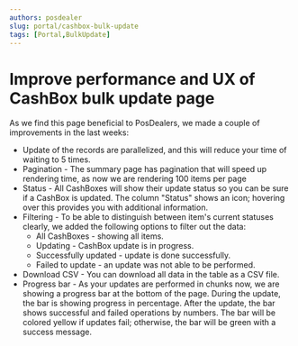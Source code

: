 ```yaml
---
authors: posdealer
slug: portal/cashbox-bulk-update
tags: [Portal,BulkUpdate]
---
```


# Improve performance and UX of CashBox bulk update page

As we find this page beneficial to PosDealers, we made a couple of improvements in the last weeks:
- Update of the records are parallelized, and this will reduce your time of waiting to 5 times.
- Pagination - The summary page has pagination that will speed up rendering time, as now we are rendering 100 items per page
- Status - All CashBoxes will show their update status so you can be sure if a CashBox is updated. The column "Status" shows an icon; hovering over this provides you with additional information.
- Filtering - To be able to distinguish between item's current statuses clearly, we added the following options to filter out the data:
    - All CashBoxes - showing all items.
    - Updating - CashBox update is in progress.
    - Successfully updated - update is done successfully.
    - Failed to update - an update was not able to be performed.
- Download CSV - You can download all data in the table as a CSV file.
- Progress bar - As your updates are performed in chunks now, we are showing a progress bar at the bottom of the page. During the update, the bar is showing progress in percentage. After the update, the bar shows successful and failed operations by numbers. The bar will be colored yellow if updates fail; otherwise, the bar will be green with a success message.
